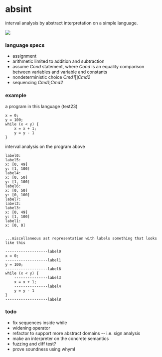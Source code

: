 # absint
interval analysis by abstract interpretation on a simple language.

![](https://upload.wikimedia.org/wikipedia/commons/thumb/8/8b/Abstract_interpretation_of_integers_by_signs_svg.svg/800px-Abstract_interpretation_of_integers_by_signs_svg.svg.png)
### language specs
* assignment
* arithmetic limited to addition and subtraction
* assume *Cond* statement, where *Cond* is an equality comparison between variables and variable and constants
* nondeterministic choice *Cmd1*[]*Cmd2*
* sequencing *Cmd1*;*Cmd2*

### example
a program in this language (test23)
```
x = 0;
y = 100;
while (x < y) {
    x = x + 1;
    y = y - 1
}
```

interval analysis on the program above
```
label0:                              
label5: 
x: [0, 49]
y: [1, 100]
label4: 
x: [0, 50]
y: [1, 100]
label6: 
x: [0, 50]
y: [0, 100]
label7: 
label2: 
label3: 
x: [0, 49]
y: [1, 100]
label1: 
x: [0, 0]


...miscellaneous ast representation with labels something that looks like this

-------------------label0
x = 0;
-------------------label1
y = 100;
-------------------label6
while (x < y) {
    ---------------label3
    x = x + 1;
    ---------------label4
    y = y - 1
}
-------------------label8
```


### todo
* fix sequences inside while 
* widening operator
* refactor to support more abstract domains -- i.e. sign analysis
* make an interpreter on the concrete semantics
* fuzzing and diff test?
* prove soundness using whyml

